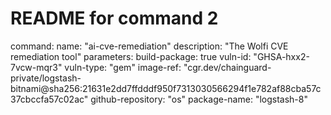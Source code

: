 # README for command 2
command:
name: "ai-cve-remediation"
description: "The Wolfi CVE remediation tool"
parameters:
build-package: true
vuln-id: "GHSA-hxx2-7vcw-mqr3"
vuln-type: "gem"
image-ref: "cgr.dev/chainguard-private/logstash-bitnami@sha256:21631e2dd7ffdddf950f7313030566294f1e782af88cba57c37cbccfa57c02ac"
github-repository: "os"
package-name: "logstash-8"